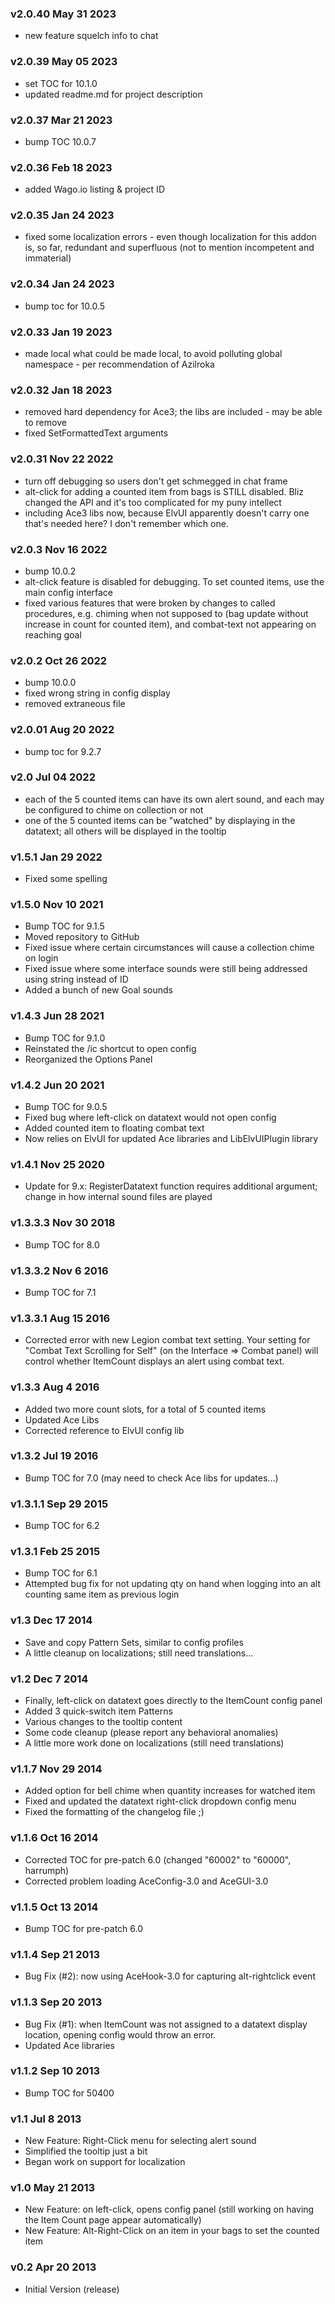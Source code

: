 ### v2.0.40 May 31 2023
* new feature squelch info to chat

### v2.0.39 May 05 2023
* set TOC for 10.1.0
* updated readme.md for project description

### v2.0.37 Mar 21 2023
* bump TOC 10.0.7

### v2.0.36 Feb 18 2023
* added Wago.io listing & project ID

### v2.0.35 Jan 24 2023
* fixed some localization errors - even though localization for this addon is, so far, redundant and superfluous (not to mention incompetent and immaterial)

### v2.0.34 Jan 24 2023
* bump toc for 10.0.5

### v2.0.33 Jan 19 2023
* made local what could be made local, to avoid polluting global namespace - per recommendation of Azilroka

### v2.0.32 Jan 18 2023
* removed hard dependency for Ace3; the libs are included - may be able to remove* fixed SetFormattedText arguments

### v2.0.31 Nov 22 2022
* turn off debugging so users don't get schmegged in chat frame* alt-click for adding a counted item from bags is STILL disabled. Bliz changed the API and it's too complicated for my puny intellect* including Ace3 libs now, because ElvUI apparently doesn't carry one that's needed here? I don't remember which one.

### v2.0.3 Nov 16 2022
* bump 10.0.2* alt-click feature is disabled for debugging. To set counted items, use the main config interface* fixed various features that were broken by changes to called procedures, e.g. chiming when not supposed to (bag update without increase in count for counted item), and combat-text not appearing on reaching goal

### v2.0.2 Oct 26 2022
* bump 10.0.0* fixed wrong string in config display* removed extraneous file

### v2.0.01 Aug 20 2022
* bump toc for 9.2.7

### v2.0 Jul 04 2022
* each of the 5 counted items can have its own alert sound, and each may be configured to chime on collection or not* one of the 5 counted items can be "watched" by displaying in the datatext; all others will be displayed in the tooltip

### v1.5.1 Jan 29 2022
* Fixed some spelling

### v1.5.0 Nov 10 2021
* Bump TOC for 9.1.5* Moved repository to GitHub* Fixed issue where certain circumstances will cause a collection chime on login* Fixed issue where some interface sounds were still being addressed using string instead of ID* Added a bunch of new Goal sounds

### v1.4.3 Jun 28 2021
* Bump TOC for 9.1.0* Reinstated the /ic shortcut to open config* Reorganized the Options Panel

### v1.4.2 Jun 20 2021
* Bump TOC for 9.0.5* Fixed bug where left-click on datatext would not open config* Added counted item to floating combat text* Now relies on ElvUI for updated Ace libraries and LibElvUIPlugin library

### v1.4.1 Nov 25 2020
* Update for 9.x: RegisterDatatext function requires additional argument; change in how internal sound files are played

### v1.3.3.3 Nov 30 2018
* Bump TOC for 8.0

### v1.3.3.2 Nov 6 2016
* Bump TOC for 7.1

### v1.3.3.1 Aug 15 2016
* Corrected error with new Legion combat text setting. Your setting for "Combat Text Scrolling for Self" (on the Interface =&gt; Combat panel) will control whether ItemCount displays an alert using combat text.

### v1.3.3 Aug 4 2016
* Added two more count slots, for a total of 5 counted items* Updated Ace Libs* Corrected reference to ElvUI config lib

### v1.3.2 Jul 19 2016
* Bump TOC for 7.0 (may need to check Ace libs for updates...)

### v1.3.1.1 Sep 29 2015
* Bump TOC for 6.2

### v1.3.1 Feb 25 2015
* Bump TOC for 6.1* Attempted bug fix for not updating qty on hand when logging into an alt counting same item as previous login

### v1.3 Dec 17 2014
* Save and copy Pattern Sets, similar to config profiles* A little cleanup on localizations; still need translations...

### v1.2 Dec 7 2014
* Finally, left-click on datatext goes directly to the ItemCount config panel* Added 3 quick-switch item Patterns* Various changes to the tooltip content* Some code cleanup (please report any behavioral anomalies)* A little more work done on localizations (still need translations)

### v1.1.7 Nov 29 2014
* Added option for bell chime when quantity increases for watched item* Fixed and updated the datatext right-click dropdown config menu* Fixed the formatting of the changelog file ;)

### v1.1.6 Oct 16 2014
* Corrected TOC for pre-patch 6.0 (changed "60002" to "60000", harrumph)* Corrected problem loading AceConfig-3.0 and AceGUI-3.0

### v1.1.5 Oct 13 2014
* Bump TOC for pre-patch 6.0

### v1.1.4 Sep 21 2013
* Bug Fix (#2): now using AceHook-3.0 for capturing alt-rightclick event

### v1.1.3 Sep 20 2013
* Bug Fix (#1): when ItemCount was not assigned to a datatext display location, opening config would throw an error.* Updated Ace libraries

### v1.1.2 Sep 10 2013
* Bump TOC for 50400

### v1.1 Jul 8 2013
* New Feature: Right-Click menu for selecting alert sound* Simplified the tooltip just a bit* Began work on support for localization

### v1.0 May 21 2013
* New Feature: on left-click, opens config panel (still working on having the Item Count page appear automatically)* New Feature: Alt-Right-Click on an item in your bags to set the counted item

### v0.2 Apr 20 2013
* Initial Version (release)
